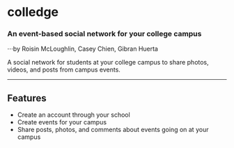 # colledge

### An event-based social network for your college campus
⋅⋅⋅by Roisin McLoughlin, Casey Chien, Gibran Huerta

A social network for students at your college campus to share photos, videos, and posts from campus events.

--------------------------
Features
--------------------------
* Create an account through your school
* Create events for your campus
* Share posts, photos, and comments about events going on at your campus
